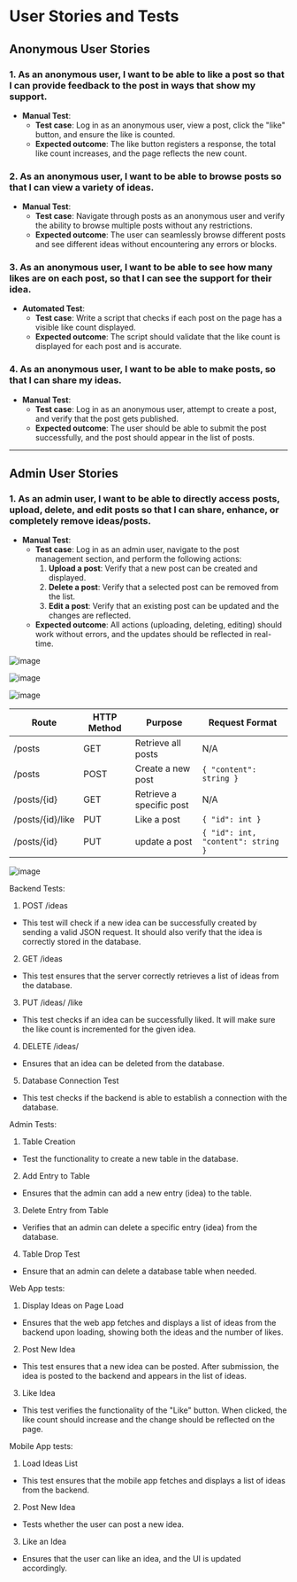 # User Stories and Tests

## **Anonymous User Stories**

### 1. As an anonymous user, I want to be able to like a post so that I can provide feedback to the post in ways that show my support.

- **Manual Test**:
  - **Test case**: Log in as an anonymous user, view a post, click the "like" button, and ensure the like is counted.
  - **Expected outcome**: The like button registers a response, the total like count increases, and the page reflects the new count.

### 2. As an anonymous user, I want to be able to browse posts so that I can view a variety of ideas.

- **Manual Test**:
  - **Test case**: Navigate through posts as an anonymous user and verify the ability to browse multiple posts without any restrictions.
  - **Expected outcome**: The user can seamlessly browse different posts and see different ideas without encountering any errors or blocks.

### 3. As an anonymous user, I want to be able to see how many likes are on each post, so that I can see the support for their idea.

- **Automated Test**:
  - **Test case**: Write a script that checks if each post on the page has a visible like count displayed.
  - **Expected outcome**: The script should validate that the like count is displayed for each post and is accurate.

### 4. As an anonymous user, I want to be able to make posts, so that I can share my ideas.

- **Manual Test**:
  - **Test case**: Log in as an anonymous user, attempt to create a post, and verify that the post gets published.
  - **Expected outcome**: The user should be able to submit the post successfully, and the post should appear in the list of posts.
---

## **Admin User Stories**

### 1. As an admin user, I want to be able to directly access posts, upload, delete, and edit posts so that I can share, enhance, or completely remove ideas/posts.

- **Manual Test**:
  - **Test case**: Log in as an admin user, navigate to the post management section, and perform the following actions:
    1. **Upload a post**: Verify that a new post can be created and displayed.
    2. **Delete a post**: Verify that a selected post can be removed from the list.
    3. **Edit a post**: Verify that an existing post can be updated and the changes are reflected.
  - **Expected outcome**: All actions (uploading, deleting, editing) should work without errors, and the updates should be reflected in real-time.

![image](system_comp_diagram.png)

![image](Mockup_web_mobile.png)

![image](finite_state_machine.png)

| Route | HTTP Method | Purpose | Request Format |
|-------|-------------|---------|----------------|
| /posts | GET | Retrieve all posts | N/A |
| /posts | POST | Create a new post | `{ "content": string }` |
| /posts/{id} | GET | Retrieve a specific post | N/A |
| /posts/{id}/like | PUT | Like a post | `{ "id": int }` |
| /posts/{id} | PUT | update a post | `{ "id": int, "content": string }` |

![image](databaser_erd.png)

Backend Tests:

1. POST /ideas
* This test will check if a new idea can be successfully created by sending a valid JSON request. It should also verify that the idea is correctly stored in the database.

2. GET /ideas
* This test ensures that the server correctly retrieves a list of ideas from the database.

3. PUT /ideas/
/like
* This test checks if an idea can be successfully liked. It will make sure the like count is incremented for the given idea.

4. DELETE /ideas/
* Ensures that an idea can be deleted from the database.

5. Database Connection Test
* This test checks if the backend is able to establish a connection with the database.

Admin Tests:

1. Table Creation
* Test the functionality to create a new table in the database.

2. Add Entry to Table
* Ensures that the admin can add a new entry (idea) to the table. 

3. Delete Entry from Table
* Verifies that an admin can delete a specific entry (idea) from the database.

4. Table Drop Test
* Ensure that an admin can delete a database table when needed.


Web App tests:

1. Display Ideas on Page Load
* Ensures that the web app fetches and displays a list of ideas from the backend upon loading, showing both the ideas and the number of likes.

2. Post New Idea
* This test ensures that a new idea can be posted. After submission, the idea is posted to the backend and appears in the list of ideas.

3. Like Idea
* This test verifies the functionality of the "Like" button. When clicked, the like count should increase and the change should be reflected on the page. 

Mobile App tests:

1. Load Ideas List
* This test ensures that the mobile app fetches and displays a list of ideas from the backend.

2. Post New Idea
* Tests whether the user can post a new idea.

3. Like an Idea
* Ensures that the user can like an idea, and the UI is updated accordingly.

